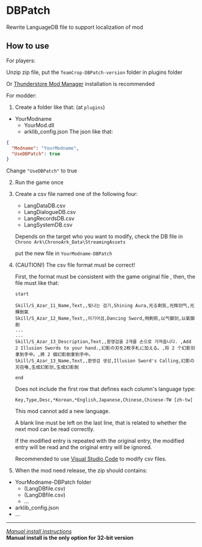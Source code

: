 # DBPatch

Rewrite LanguageDB file to support localization of mod



## How to use

For players:

Unzip zip file, put the `TeamCrop-DBPatch-version` folder in plugins folder

Or [Thunderstore Mod Manager](https://www.overwolf.com/app/Thunderstore-Thunderstore_Mod_Manager) installation is recommended

For modder: 

1. Create a folder like that: (at `plugins`)
- YourModname
	- YourMod.dll
  - arklib_config.json
	The json like that:
```json
{
  "Modname": "YourModname",
  "UseDBPatch": true
}
```
Change `"UseDBPatch"` to true

2. Run the game once

3. Create a csv file named one of the following four:

   - LangDataDB.csv
   - LangDialogueDB.csv
   - LangRecordsDB.csv
   - LangSystemDB.csv

   Depends on the target who you want to modify, check the DB file in 
   `Chrono Ark\ChronoArk_Data\StreamingAssets`

   put the new file in `YourModname-DBPatch`

4. (CAUTION!) The csv file format must be correct! 

   First, the format must be consistent with the game original file , then, the file must like that:

   `start`

   ```csv
   Skill/S_Azar_11_Name,Text,,빛나는 검기,Shining Aura,光る剣気,光辉剑气,光輝劍氣
   Skill/S_Azar_12_Name,Text,,이기어검,Dancing Sword,飛剣術,以气御剑,以氣御劍
   ...
   ...
   Skill/S_Azar_13_Description,Text,,환영검을 2개를 손으로 가져옵니다. ,Add 2 Illusion Swords to your hand.,幻影の刃を2枚手札に加える。,将 2 个幻影剑拿到手中。,將 2 個幻影劍拿到手中。
   Skill/S_Azar_13_Name,Text,,환영검 생성,Illusion Sword's Calling,幻影の刃召喚,生成幻影剑,生成幻影劍
   
   ```

   `end`

   Does not include the first row that defines each column's language type:

   `Key,Type,Desc,*Korean,*English,Japanese,Chinese,Chinese-TW [zh-tw]`

   This mod cannot add a new language.

   A blank line must be left on the last line, that is related to whether the next mod can be read correctly.

   If the modified entry is repeated with the original entry, the modified entry will be read and the original entry will be ignored.

   Recommended to use [Visual Studio Code](https://code.visualstudio.com/download) to modify csv files.

5. When the mod need release, the zip should contains:

- YourModname-DBPatch folder
  - (LangDBfile.csv)
  - (LangDBfile.csv)
  - ...
- arklib_config.json
- ...



---
[*Manual install instructions*](https://github.com/Neoshrimp/ChronoArk-gameplay-plugins#installation)  
**Manual install is the only option for 32-bit version**